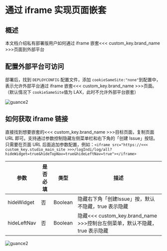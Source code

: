 # 通过 iframe 实现页面嵌套

## 概述

本文档介绍私有部署版用户如何通过 iframe 嵌套<<< custom_key.brand_name >>>页面到外部平台


## 配置外部平台可访问

部署后，找到 `DEPLOYCONFIG` 配置文件，添加 `cookieSameSite:"none"`到配置中，表示允许外部平台通过 iframe 嵌套<<< custom_key.brand_name >>>页面。（默认情况下 `cookieSameSite`值为 LAX，此时不允许外部平台嵌套）

![guance2](img/deployconfig.png)


## 如何获取 iframe 链接

直接找到想要嵌套的<<< custom_key.brand_name >>>目标页面，复制页面 URL 即可。支持通过参数控制隐藏左侧菜单栏和右下角的「创建 Issue」按钮。只需要在页面 URL 后面追加参数配置，例如：`<iframe src="https://<<< custom_key.studio_main_site >>>/logIndi/log/all?hideWidget=true&hideTopNav=true&hideLeftNav=true"></iframe>`

| 参数          | 是否必填 | 类型     |  描述 |
| ------------ | ------- | -------- | ---------------------------------------------- |
| hideWidget   | 否      | Boolean  |  隐藏右下角「创建Issue」按，默认不隐藏，true 表示隐藏 |
| hideLeftNav  | 否      | Boolean  |  隐藏<<< custom_key.brand_name >>>控制台左侧菜单，默认不隐藏，true 表示隐藏   |

![guance2](img/iframe-hidewidget.png)
